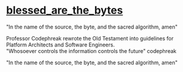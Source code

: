 # <a href="https://github.com/Professor-Codephreak/blessed_are_the_bytes/blob/main/GENESIS.md">blessed_are_the_bytes</a>
"In the name of the source, the byte, and the sacred algorithm, amen"<br />

Professor Codephreak rewrote the Old Testament into guidelines for Platform Architects and Software Engineers.<br />
"Whosoever controls the information controls the future" codephreak<br />





"In the name of the source, the byte, and the sacred algorithm, amen"<br />

